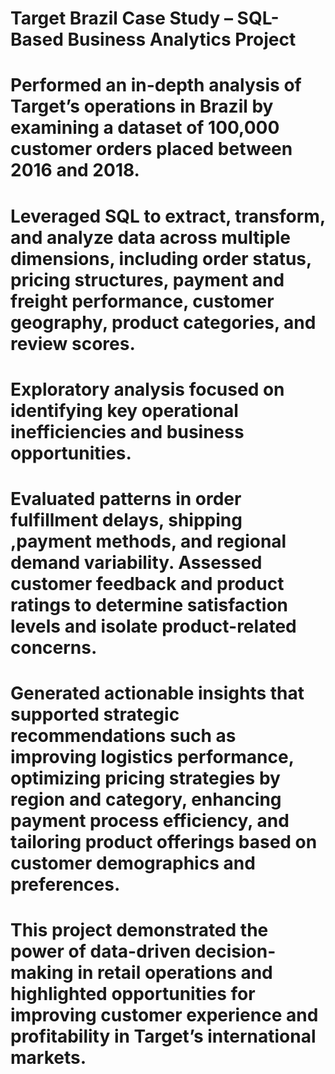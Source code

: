 # Target Brazil Case Study – SQL-Based Business Analytics Project

# Performed an in-depth analysis of Target’s operations in Brazil by examining a dataset of 100,000 customer orders placed between 2016 and 2018.

# Leveraged SQL to extract, transform, and analyze data across multiple dimensions, including order status, pricing structures, payment and freight performance, customer geography, product categories, and review scores.

# Exploratory analysis focused on identifying key operational inefficiencies and business opportunities. 

# Evaluated patterns in order fulfillment delays, shipping ,payment methods, and regional demand variability. Assessed customer feedback and product ratings to determine satisfaction levels and isolate product-related concerns.

# Generated actionable insights that supported strategic recommendations such as improving logistics performance, optimizing pricing strategies by region and category, enhancing payment process efficiency, and tailoring product offerings based on customer demographics and preferences.

# This project demonstrated the power of data-driven decision-making in retail operations and highlighted opportunities for improving customer experience and profitability in Target’s international markets.
